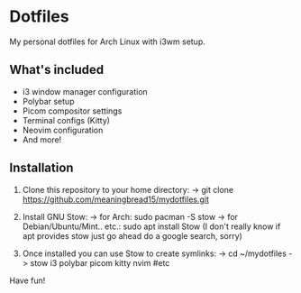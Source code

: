 # Dotfiles

My personal dotfiles for Arch Linux with i3wm setup.

## What's included
- i3 window manager configuration
- Polybar setup
- Picom compositor settings
- Terminal configs (Kitty)
- Neovim configuration
- And more!

## Installation

1. Clone this repository to your home directory:
    -> git clone https://github.com/meaningbread15/mydotfiles.git

2. Install GNU Stow:
    -> for Arch: sudo pacman -S stow
    -> for Debian/Ubuntu/Mint.. etc.: sudo apt install Stow (I don't really know if apt provides stow just go ahead do a google search, sorry)

3. Once installed you can use Stow to create symlinks:
    -> cd ~/mydotfiles
    -> stow i3 polybar picom kitty nvim #etc


Have fun!

